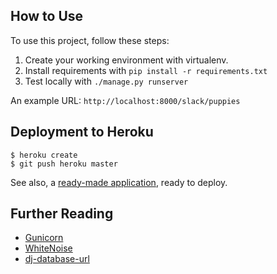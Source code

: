 ## How to Use

To use this project, follow these steps:

1. Create your working environment with virtualenv.
2. Install requirements with `pip install -r requirements.txt`
3. Test locally with `./manage.py runserver`

An example URL: `http://localhost:8000/slack/puppies`

## Deployment to Heroku

    $ heroku create
    $ git push heroku master

See also, a [ready-made application](https://github.com/heroku/python-getting-started), ready to deploy.

## Further Reading

- [Gunicorn](https://warehouse.python.org/project/gunicorn/)
- [WhiteNoise](https://warehouse.python.org/project/whitenoise/)
- [dj-database-url](https://warehouse.python.org/project/dj-database-url/)
